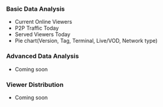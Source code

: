 
### Basic Data Analysis

- Current Online Viewers
- P2P Traffic Today
- Served Viewers Today
- Pie chart(Version, Tag, Terminal, Live/VOD, Network type)

### Advanced Data Analysis

- Coming soon

### Viewer Distribution

- Coming soon